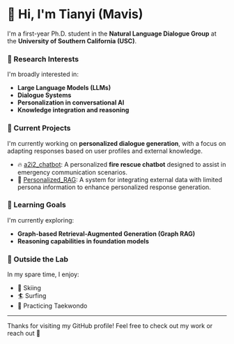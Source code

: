 # 👋 Hi, I'm Tianyi (Mavis)

I'm a first-year Ph.D. student in the **Natural Language Dialogue Group** at the **University of Southern California (USC)**.

### 🧠 Research Interests
I'm broadly interested in:
- **Large Language Models (LLMs)**
- **Dialogue Systems**
- **Personalization in conversational AI**
- **Knowledge integration and reasoning**

### 🔭 Current Projects
I'm currently working on **personalized dialogue generation**, with a focus on adapting responses based on user profiles and external knowledge.

- 🔥 [a2i2_chatbot](https://github.com/tzhang62/a2i2_chatbot): A personalized **fire rescue chatbot** designed to assist in emergency communication scenarios.
- 🧠 [Personalized_RAG](https://github.com/tzhang62/Personalized_RAG): A system for integrating external data with limited persona information to enhance personalized response generation.

### 🌱 Learning Goals
I'm currently exploring:
- **Graph-based Retrieval-Augmented Generation (Graph RAG)**
- **Reasoning capabilities in foundation models**

### 🎯 Outside the Lab
In my spare time, I enjoy:
- 🎿 Skiing
- 🏄 Surfing
- 🥋 Practicing Taekwondo

---

Thanks for visiting my GitHub profile! Feel free to check out my work or reach out 🤝
